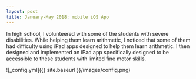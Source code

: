 ```yaml
---
layout: post
title: January-May 2018: mobile iOS App
---
```

In high school, I volunteered with some of the students with severe disabilities. While helping them learn arithmetic, I noticed that some of them had difficulty using iPad apps designed to help them learn arithmetic. I then designed and implemented an iPad app specifically designed to be accessible to these students with limited fine motor skills. 


![_config.yml]({{ site.baseurl }}/images/config.png)


